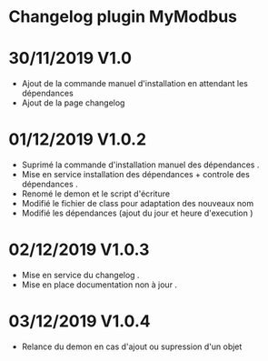 
# Changelog plugin MyModbus 


# 30/11/2019  V1.0

- Ajout de la commande manuel d'installation en attendant les dépendances
- Ajout de la page changelog 

# 01/12/2019 V1.0.2

- Suprimé la commande d'installation manuel des dépendances .
- Mise en service installation des dépendances + controle des dépendances . 
- Renomé le demon et le script d'écriture 
- Modifié le fichier de class pour adaptation des nouveaux nom
- Modifié les dépendances (ajout du jour et heure d'execution ) 

# 02/12/2019 V1.0.3 

- Mise en service du changelog .
- Mise en place documentation non à jour . 

# 03/12/2019 V1.0.4

- Relance du demon en cas d'ajout ou supression d'un objet 